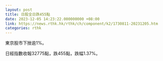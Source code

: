 ```yaml
---
layout: post
title: 日股全日跌455點
date: 2023-12-05 14:23:22.000000000 +08:00
link: https://news.rthk.hk/rthk/ch/component/k2/1730811-20231205.htm
categories: rthk
---
```


東京股市下挫逾1%。

日經指數收報32775點，跌455點，跌幅1.37%。
